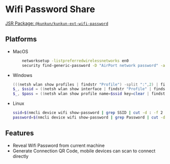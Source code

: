 # Wifi Password Share

[JSR Package: `@kunkun/kunkun-ext-wifi-password`]([https://jsr.io/@kunkun](https://jsr.io/@kunkun/kunkun-ext-wifi-password))

## Platforms

- MacOS
  ```bash
      networksetup -listpreferredwirelessnetworks en0
      security find-generic-password -D "AirPort network password" -a $SSID -w
  ```
- Windows
  ```powershell
  (((netsh wlan show profiles | findstr "Profile") -split ":",2) | findstr /v "Profile").trim(); # find all wifi ssid
  $_, $ssid = ((netsh wlan show interface | findstr "Profile" | findstr /v "mode") -split ":",2).trim(); # find current wifi ssid
  $_, $pass = ((netsh wlan show profile name=$ssid key=clear | findstr Key) -split ":").trim(); # find current wifi password
  ```
- Linux
  ```bash
  ssid=$(nmcli device wifi show-password | grep SSID | cut -d : -f 2 | xargs)
  password=$(nmcli device wifi show-password | grep Password | cut -d : -f 2 | xargs)
  ```

## Features

- Reveal Wifi Password from current machine
- Generate Connection QR Code, mobile devices can scan to connect directly
